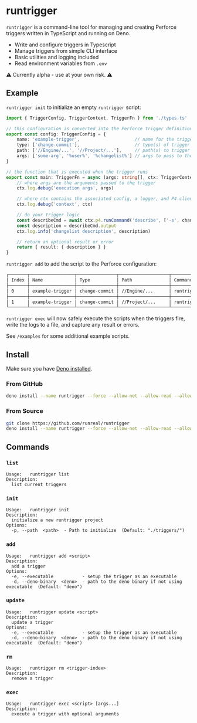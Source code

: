 # runtrigger
`runtrigger` is a command-line tool for managing and creating Perforce triggers written in TypeScript and running on Deno.

- Write and configure triggers in Typescript
- Manage triggers from simple CLI interface
- Basic utilities and logging included
- Read environment variables from `.env`

⚠️ Currently alpha - use at your own risk. ⚠️

## Example
`runtrigger init` to initialize an empty `runtrigger` script:

```ts
import { TriggerConfig, TriggerContext, TriggerFn } from './types.ts'

// this configuration is converted into the Perforce trigger definitions
export const config: TriggerConfig = {
	name: 'example-trigger',                     // name for the trigger
	type: ['change-commit'],                     // type(s) of trigger
	path: ['//Engine/...', '//Project/...'],     // path(s) to trigger
	args: ['some-arg', '%user%', '%changelist%'] // args to pass to the trigger
}

// the function that is executed when the trigger runs
export const main: TriggerFn = async (args: string[], ctx: TriggerContext) => {
	// where args are the arguments passed to the trigger
	ctx.log.debug('execution args', args)

	// where ctx contains the associated config, a logger, and P4 client interface
	ctx.log.debug('context', ctx)

	// do your trigger logic
	const describeCmd = await ctx.p4.runCommand('describe', ['-s', changelist])
	const description = describeCmd.output
	ctx.log.info('changelist description', description)

	// return an optional result or error
	return { result: { description } }
}
```

`runtrigger add` to add the script to the Perforce configuration:

```sh
┌───────┬─────────────────┬───────────────┬───────────────────┬─────────────────────────────────────────────────────────────────────────────────────────────────────────────────────────────────────────┐
│ Index │ Name            │ Type          │ Path              │ Command                                                                                                                                 │
├───────┼─────────────────┼───────────────┼───────────────────┼─────────────────────────────────────────────────────────────────────────────────────────────────────────────────────────────────────────┤
│ 0     │ example-trigger │ change-commit │ //Engine/...      │ runtrigger exec file:///C:/P4/triggers/example-trigger.ts example-arg %user% %changelist%                                                 │
├───────┼─────────────────┼───────────────┼───────────────────┼─────────────────────────────────────────────────────────────────────────────────────────────────────────────────────────────────────────┤
│ 1     │ example-trigger │ change-commit │ //Project/...     │ runtrigger exec file:///C:/P4/triggers/example-trigger.ts example-arg %user% %changelist%                                                 │
└───────┴─────────────────┴───────────────┴───────────────────┴─────────────────────────────────────────────────────────────────────────────────────────────────────────────────────────────────────────┘

```

`runtrigger exec` will now safely execute the scripts when the triggers fire, write the logs to a file, and capture any result or errors.

See `/examples` for some additional example scripts.

## Install
Make sure you have [Deno installed](https://docs.deno.com/runtime/manual/getting_started/installation).

### From GitHub
```sh
deno install --name runtrigger --force --allow-net --allow-read --allow-env --allow-run --allow-write --allow-sys https://raw.githubusercontent.com/runreal/runtrigger/main/src/index.ts
```
### From Source
```sh
git clone https://github.com/runreal/runtrigger
deno install --name runtrigger --force --allow-net --allow-read --allow-env --allow-run --allow-write --allow-sys src/index.ts
```

## Commands
### `list`
```
Usage:   runtrigger list
Description:
  list current triggers
```

### `init`
```
Usage:   runtrigger init
Description:
  initialize a new runtrigger project
Options:                                                        
  -p, --path  <path>  - Path to initialize  (Default: "./triggers/")
```

### `add`
```
Usage:   runtrigger add <script>
Description:
  add a trigger
Options:                                               
  -e, --executable           - setup the trigger as an executable                                
  -d, --deno-binary  <deno>  - path to the deno binary if not using executable  (Default: "deno")
```

### `update`
```
Usage:   runtrigger update <script>                
Description:
  update a trigger
Options:                                                 
  -e, --executable           - setup the trigger as an executable                                
  -d, --deno-binary  <deno>  - path to the deno binary if not using executable  (Default: "deno")
```

### `rm`
```
Usage:   runtrigger rm <trigger-index>                   
Description:
  remove a trigger
```

### `exec`
```
Usage:   runtrigger exec <script> [args...]
Description:
  execute a trigger with optional arguments
```


